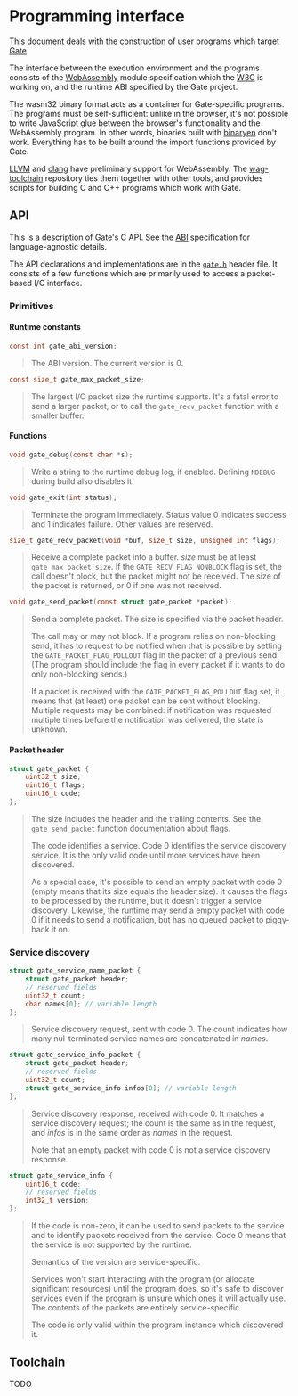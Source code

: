 # Programming interface

This document deals with the construction of user programs which target [Gate](README.md).

The interface between the execution environment and the programs consists of
the [WebAssembly](http://webassembly.org) module specification
which the [W3C](https://www.w3.org/community/webassembly) is working on, and
the runtime ABI specified by the Gate project.

The wasm32 binary format acts as a container for Gate-specific programs.
The programs must be self-sufficient: unlike in the browser, it's not possible
to write JavaScript glue between the browser's functionality and the
WebAssembly program.  In other words,
binaries built with [binaryen](https://github.com/WebAssembly/binaryen) don't work.
Everything has to be built around the import functions provided by Gate.

[LLVM](https://llvm.org) and [clang](https://clang.llvm.org) have preliminary
support for WebAssembly.
The [wag-toolchain](https://github.com/tsavola/wag-toolchain) repository ties
them together with other tools, and provides scripts for building C and C++
programs which work with Gate.


## API

This is a description of Gate's C API.  See the [ABI](ABI.md) specification for
language-agnostic details.

The API declarations and implementations are in the [`gate.h`](include/gate.h)
header file.  It consists of a few functions which are primarily used to access
a packet-based I/O interface.


### Primitives

#### Runtime constants

```c
const int gate_abi_version;
```
> The ABI version.  The current version is 0.


```c
const size_t gate_max_packet_size;
```
> The largest I/O packet size the runtime supports.  It's a fatal error to send
> a larger packet, or to call the `gate_recv_packet` function with a smaller
> buffer.


#### Functions

```c
void gate_debug(const char *s);
```
> Write a string to the runtime debug log, if enabled.  Defining `NDEBUG`
> during build also disables it.


```c
void gate_exit(int status);
```
> Terminate the program immediately.  Status value 0 indicates success and 1
> indicates failure.  Other values are reserved.


```c
size_t gate_recv_packet(void *buf, size_t size, unsigned int flags);
```
> Receive a complete packet into a buffer.  *size* must be at least
> `gate_max_packet_size`.  If the `GATE_RECV_FLAG_NONBLOCK` flag is set, the
> call doesn't block, but the packet might not be received.  The size of the
> packet is returned, or 0 if one was not received.


```c
void gate_send_packet(const struct gate_packet *packet);
```
> Send a complete packet.  The size is specified via the packet header.
>
> The call may or may not block.  If a program relies on non-blocking send, it
> has to request to be notified when that is possible by setting the
> `GATE_PACKET_FLAG_POLLOUT` flag in the packet of a previous send.  (The
> program should include the flag in every packet if it wants to do only
> non-blocking sends.)
>
> If a packet is received with the `GATE_PACKET_FLAG_POLLOUT` flag set, it
> means that (at least) one packet can be sent without blocking.  Multiple
> requests may be combined: if notification was requested multiple times before
> the notification was delivered, the state is unknown.


#### Packet header

```c
struct gate_packet {
	uint32_t size;
	uint16_t flags;
	uint16_t code;
};
```
> The size includes the header and the trailing contents.  See the
> `gate_send_packet` function documentation about flags.
>
> The code identifies a service.  Code 0 identifies the service discovery
> service.  It is the only valid code until more services have been discovered.
>
> As a special case, it's possible to send an empty packet with code 0 (empty
> means that its size equals the header size).  It causes the flags to be
> processed by the runtime, but it doesn't trigger a service discovery.
> Likewise, the runtime may send a empty packet with code 0 if it needs to send
> a notification, but has no queued packet to piggy-back it on.


### Service discovery

```c
struct gate_service_name_packet {
	struct gate_packet header;
	// reserved fields
	uint32_t count;
	char names[0]; // variable length
};
```
> Service discovery request, sent with code 0.  The count indicates how many
> nul-terminated service names are concatenated in *names*.


```c
struct gate_service_info_packet {
	struct gate_packet header;
	// reserved fields
	uint32_t count;
	struct gate_service_info infos[0]; // variable length
};
```
> Service discovery response, received with code 0.  It matches a service
> discovery request; the count is the same as in the request, and *infos* is in
> the same order as *names* in the request.
>
> Note that an empty packet with code 0 is not a service discovery response.


```c
struct gate_service_info {
	uint16_t code;
	// reserved fields
	int32_t version;
};
```
> If the code is non-zero, it can be used to send packets to the service and to
> identify packets received from the service.  Code 0 means that the service is
> not supported by the runtime.
>
> Semantics of the version are service-specific.
>
> Services won't start interacting with the program (or allocate significant
> resources) until the program does, so it's safe to discover services even if
> the program is unsure which ones it will actually use.  The contents of the
> packets are entirely service-specific.
>
> The code is only valid within the program instance which discovered it.


## Toolchain

TODO

